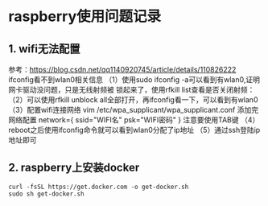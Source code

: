 # raspberry使用问题记录

## 1. wifi无法配置

参考：https://blog.csdn.net/qq1140920745/article/details/110826222
ifconfig看不到wlan0相关信息
（1）使用sudo ifconfig -a可以看到有wlan0,证明网卡驱动没问题，只是无线射频被
锁起来了，使用rfkill list查看是否关闭射频：
（2）可以使用rfkill unblock all全部打开，再ifconfig看一下，可以看到有wlan0
（3）配置wifi连接网络
	vim /etc/wpa_supplicant/wpa_supplicant.conf
	添加完网络配置
	network={
		ssid="WIFI名"
		psk="WIFI密码"
	}
	注意要使用TAB键
（4）reboot之后使用ifconfig命令就可以看到wlan0分配了ip地址
（5）通过ssh登陆ip地址即可

## 2. raspberry上安装docker

```
curl -fsSL https://get.docker.com -o get-docker.sh
sudo sh get-docker.sh
```

